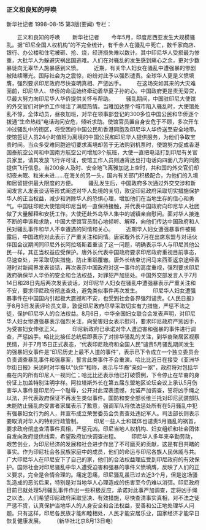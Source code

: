 ### 正义和良知的呼唤
新华社记者
1998-08-15
第3版(要闻)
专栏：

　　正义和良知的呼唤
　　新华社记者
　　今年5月，印度尼西亚发生大规模骚乱。据“印尼全国人权机构”的不完全统计，有千余人在骚乱中死亡，数千家商店、银行、办公楼和住宅被砸、抢、烧，经济损失难以数计。其中印尼华人受损最为惨重，大批华人为躲避灾祸出国逃难。人们在对骚乱的发生感到痛心之余，更对少数暴徒向无辜华人施暴感到义愤。
　　近期，有关华人妇女在骚乱中遭强暴的惨剧被陆续曝光。国际社会为之震惊，纷纷对此予以强烈谴责。全球华人更是义愤填膺，强烈要求印尼政府尽快查明真相、严惩凶手。
　　在这场突如其来的大灾难面前，印尼华人、华侨的命运始终牵动着华夏子孙的心。中国政府更是责无旁贷，尽最大努力向印尼华人华侨提供关怀与帮助。
　　骚乱期间，中国驻印尼大使馆的外交官们对护侨工作倾注了满腔热情。当雅加达整个城市陷入骚乱时，大使馆处乱不惊，全体动员，昼夜加班，对早在领事部登记的300多位中国公民和华侨逐个拨通“生命热线”电话询问安危，倾听求助。使馆官员置自身安危于不顾，多次开车冲过骚乱中的街区，将受困的中国公民和香港同胞及印尼华人华侨送至安全地带。使馆签证人员24小时值班为离境的中国公民和印尼华人提供服务，为他们争取宝贵时间。当众多受难同胞迫切要求离境却苦于无法购到机票时，使馆努力促成香港国泰航空公司和中国南方航空公司增加3个航班，大使一直把电话打到印尼有关官员家里，请其发放飞行许可证，使馆工作人员则通宵达旦打电话向四面八方的同胞提供飞行信息。当200余人及时、安全地飞离雅加达上空时，共和国的外交官们却彻夜未眠、粒米未进……在海关的另一头，国内有关部门积极配合，为他们的入境和居留提供最大限度的方便。
　　骚乱发生后，中国政府多次通过外交交涉和新闻发言人发表谈话等形式阐述对华人处境的关切，敦促印尼政府采取切实措施保护华人的正当权益，减少和消除华人的恐惧心理，增加他们在当地生存的信心和勇气。中国驻印尼大使馆同印尼当局一直保持接触，并代表中国政府向印尼华人社团做了大量解释和安抚工作。大使还赴外岛华人集中的城镇亲自慰问。面对华人接连不断的申诉和求助，中国大使馆官员耐心地倾听、解释，向他们传达中国政府和人民对骚乱事件和华人不幸遭遇的同情和关心。
　　近期华人妇女遭强暴事件被揭露后，中国政府对此表示了严重关注和同情。唐家璇外长7月在出席东盟与对话伙伴国会议期间同印尼外长阿拉塔斯着重谈了这一问题，明确表示华人与印尼其他公民一样，其正当权益应受保护。唐外长代表中国政府要求印尼政府重视目前事态，尽速查处，并采取切实措施，防止重蹈覆辙。唐外长结束访问马来西亚返京途经香港时对新闻界发表谈话，再次表示中国政府对这一事件的高度重视，强烈要求印尼政府确保华人华侨的安全和合法权益，对罪犯严加惩处。中国外交部发言人于7月14日和28日先后两次发表谈话，对印尼华人妇女在骚乱中遭强暴表示严重关注和不安，要求印尼政府彻底查处，避免类似事件再次发生。
　　印尼华人妇女遭强暴事件在中国国内引起极大震撼和不安，也受到社会各界强烈谴责。《人民日报》于8月3日发表评论员文章，敦促印尼政府尽早采取切实有力措施，严惩不法之徒，保护印尼华人的合法权益。8月6日，中华全国妇女联合会发表声明，对印尼华人妇女惨遭强暴表示强烈关注，向受害妇女表示慰问，要求印尼政府严惩凶手，为受害妇女伸张正义。
　　印尼新政府已承诺对华人遭迫害和强暴的事件进行调查，严惩凶手。哈比比接任总统后即表示了对排华骚乱的关注，到华裔聚居区视察民情，并于7月15日正式表态，“代表印尼政府和全国人民”谴责5月骚乱期间发生的强暴妇女事件是“印尼历史上最不人道的事件”，表示已下令成立一个独立委员会负责调查暴乱事件和强暴案，誓言此类事件不会重演。哈比比近日在接受《亚洲华尔街日报》采访时对华裔以“伙伴”相称，表示与华裔“亲如一家”，政府将对包括华裔在内的所有印尼人一视同仁；哈比比还表示他已打破惯例，下令停止在华裔的身份证上加盖特别注明字样。阿拉塔斯外长在第五届东盟地区论坛会议上承认5月伤害华人事件是印尼的一个耻辱，公开对此深表遗憾，允诺严加调查，誓将凶手绳之以法，并代表政府保证不再发生类似事件。国防和安全部长维兰托对印尼武装部队未能防止骚乱向受害者家属表示了歉意，强调军队将依法惩处所有在5月骚乱中犯有强暴妇女行为的人，并宣布成立荣誉委员会负责查处违纪军人。司法部长则表示要取消对华人的特别行政管制。
　　印尼一些人士和媒体也谴责5月骚乱的祸首，要求政府彻底查清事件真相，严惩元凶。印尼当地人权机构、妇女组织和社会团体自发向政府提供线索，希望政府加快调查进程。
　　印尼华人多年来辛勤劳动，艰苦创业，为印尼经济的发展和社会进步作出了不可磨灭的贡献，这是有目共睹的事实。作为印尼社会各民族家庭中的成员，他们的命运与印尼各族人民休戚与共。广大印尼华人在印尼安下了自己的家，他们的合法权益理应受到印尼政府的有效保护。国际社会对印尼骚乱中华人遭受迫害和强暴的事件义愤填膺，反映了人们的正义要求，完全是合情合理的。痛定思痛，印尼骚乱虽已过去近3个月，但是这场骚乱造成的恶劣后果，特别是对当地华人心理造成的伤害至今仍难以消弭。印尼政府目前已就处理5月骚乱事件作出一些积极反应，承诺对此事严加调查，定将凶手绳之以法。人们希望印尼政府采取坚决、有效措施，尽快查清事实真相，对不法之徒严惩不贷，认真保护当地华人的人身安全和合法权益，妥善和公正地处理华人问题。只有这样，印尼各民族才能和睦相处，人民才能安居乐业，国家经济才能早日恢复健康发展。
　　（新华社北京8月13日电）
